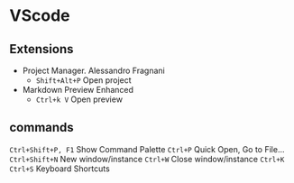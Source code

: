 # VScode

## Extensions

* Project Manager. Alessandro Fragnani
  * `Shift+Alt+P` Open project  
* Markdown Preview Enhanced
  * `Ctrl+k V` Open preview

## commands

`Ctrl+Shift+P, F1` Show Command Palette
`Ctrl+P` Quick Open, Go to File...
`Ctrl+Shift+N` New window/instance
`Ctrl+W` Close window/instance
`Ctrl+K Ctrl+S` Keyboard Shortcuts